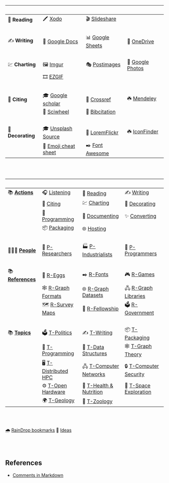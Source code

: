 | ⠀                | ⠀                     | ⠀                 | ⠀                 |
| ---------------- | --------------------- | ----------------- | ----------------- |
| 🙉 **Reading**    | 🖍️ [Xodo]              | 🎬 [Slideshare]    |                   |
| ⠀                | ⠀                     | ⠀                 | ⠀                 |
| ✍️ **Writing**    | 📝 [Google Docs]       | 📊 [Google Sheets] | 💼 [OneDrive]      |
| ⠀                | ⠀                     | ⠀                 | ⠀                 |
| 💹 **Charting**   | 🖼️ [Imgur]             | 🎭 [Postimages]    | 🎨 [Google Photos] |
|                  | 🎞️ [EZGIF]             |                   |                   |
| ⠀                | ⠀                     | ⠀                 | ⠀                 |
| 👏 **Citing**     | 🎓 [Google scholar]    | 🔗 [Crossref]      | ☘️ [Mendeley]      |
|                  | 🎡 [Sciwheel]          | 🍁 [Bibcitation]   |                   |
| ⠀                | ⠀                     | ⠀                 | ⠀                 |
| 💟 **Decorating** | 🎓 [Unsplash Source]   | 🔗 [LoremFlickr]   | ☘️ [IconFinder]    |
|                  | 🍁 [Emoji cheat sheet] | ✒️ [Font Awesome]  |                   |


[//]: # (Reading)
[Xodo]: https://www.xodo.com/app/#/
[Slideshare]: https://www.slideshare.net/SubhajitSahu/edit_my_uploads

[//]: # (Writing)
[Google Docs]: https://docs.google.com/document/u/0/
[Google Sheets]: https://docs.google.com/spreadsheets/u/0/
[OneDrive]: https://onedrive.live.com

[//]: # (Charting)
[Imgur]: https://wolfram77.imgur.com/all
[Postimages]: https://postimages.org
[Google Photos]: https://photos.google.com
[EZGIF]: https://ezgif.com/maker

[//]: # (Citing)
[Google scholar]: https://scholar.google.com
[Crossref]: https://search.crossref.org
[Mendeley]: https://www.mendeley.com/reference-manager/library/all-references
[Sciwheel]: https://sciwheel.com/work/#/items
[Bibcitation]: https://www.bibcitation.com

[//]: # (Decorating)
[Unsplash Source]: https://source.unsplash.com
[LoremFlickr]: https://loremflickr.com
[IconFinder]: https://www.iconfinder.com
[Emoji cheat sheet]: https://github.com/ikatyang/emoji-cheat-sheet
[Font Awesome]: https://fontawesome.com

<br>
<br>


| ⠀                  | ⠀                     | ⠀                        | ⠀                       |
| ------------------ | --------------------- | ------------------------ | ----------------------- |
| 📚 [**Actions**]    | 🎧 [Listening]         | 📰 [Reading]              | ✍️ [Writing]             |
|                    | 👏 [Citing]            | 💹 [Charting]             | 💟 [Decorating]          |
|                    | 💾 [Programming]       | 📜 [Documenting]          | ✨ [Converting]          |
|                    | 📦 [Packaging]         | 🌐 [Hosting]              |                         |
| ⠀                  | ⠀                     | ⠀                        | ⠀                       |
| 🧑‍🤝‍🧑 [**People**]   | 🔬 [P-Researchers]     | 🏭 [P-Industrialists]     | 💾 [P-Programmers]       |
| ⠀                  | ⠀                     | ⠀                        | ⠀                       |
| 📚 [**References**] | 🥚 [R-Eggs]            | ✒️ [R-Fonts]              | 🎮 [R-Games]             |
|                    | 🕸️ [R-Graph Formats]   | 🌐 [R-Graph Datasets]     | 🖧 [R-Graph Libraries]   |
|                    | 🗺️ [R-Survey Maps]     | 💍 [R-Fellowship]         | 🗳️ [R-Government]        |
| ⠀                  | ⠀                     | ⠀                        | ⠀                       |
| 📚 [**Topics**]     | 🗳️ [T-Politics]        | ✍️ [T-Writing]            | 📦 [T-Packaging]         |
|                    | 💾 [T-Programming]     | 💽 [T-Data Structures]    | 🕸️ [T-Graph Theory]      |
|                    | 🖥️ [T-Distributed HPC] | 🖧 [T-Computer Networks]  | 🔒 [T-Computer Security] |
|                    | ⚙️ [T-Open Hardware]   | 🥥 [T-Health & Nutrition] | 🚀 [T-Space Exploration] |
|                    | 🌍 [T-Geology]         | 🐘 [T-Zoology]            |                         |


[**Actions**]: actions
[Listening]: https://pinboard.opera.com/view/b2daba3e-c176-4b2a-aa9b-e55f999239c6
[Reading]: https://pinboard.opera.com/view/487d0cff-cd94-4fd5-8a91-9c926a63a0fe
[Writing]: https://pinboard.opera.com/view/498c54bd-84e1-42e5-92e0-e466d0a12999
[Citing]: https://pinboard.opera.com/view/c5f04167-9794-4b8e-8669-7e249e23bd95
[Charting]: https://pinboard.opera.com/view/dc091bb6-41aa-443e-b1e5-e2b8f8c645c0
[Decorating]: https://pinboard.opera.com/view/450c96d6-a0b2-4dbd-be8b-0ea265df2cd1
[Programming]: https://pinboard.opera.com/view/cf9ee12d-f427-4614-887a-c1e07432498e
[Documenting]: https://pinboard.opera.com/view/4ab72dba-6daa-4f57-908f-2bbf42eb749a
[Converting]: https://pinboard.opera.com/view/0f414b40-65ce-4a32-af33-d44921f3cead
[Packaging]: https://pinboard.opera.com/view/0da002e9-e015-4fb2-bc96-960ea0c5ccb6
[Hosting]: https://pinboard.opera.com/view/6fae4349-af75-45d9-9547-107b0d456530

[**People**]: people
[P-Researchers]: https://pinboard.opera.com/view/4ef18aca-d26a-4675-90b3-74208fe7e30c
[P-Industrialists]: https://pinboard.opera.com/view/4f6fe226-f3fa-46a2-b439-e2d56c437463
[P-Programmers]: https://pinboard.opera.com/view/f3460ba0-902b-41c7-a612-faae6a61e2f3

[**References**]: references
[R-Eggs]: https://pinboard.opera.com/view/a7c065e2-2b52-40af-9a39-706d5711f5a2
[R-Fonts]: https://pinboard.opera.com/view/877f58cb-86af-49a6-a443-d720dbf9f8e0
[R-Games]: https://pinboard.opera.com/view/e90b71ef-47ed-4104-a4fd-56ebc688646f
[R-Graph Formats]: https://pinboard.opera.com/view/4f89f34f-48a2-4f6a-b74a-3eb39ed83362
[R-Graph Datasets]: https://pinboard.opera.com/view/82fa7f47-f4f5-40eb-ada9-7a69727afb12
[R-Graph Libraries]: https://pinboard.opera.com/view/0be809dc-7390-4958-b9f9-72e6c7e2702b
[R-Survey Maps]: https://pinboard.opera.com/view/ab3c4ed4-6480-4526-a710-5b295d094d80
[R-Fellowship]: https://pinboard.opera.com/view/efa110f0-32c3-42c4-ab0b-7986bfd8ba2a
[R-Government]: https://pinboard.opera.com/view/80941e7c-31e1-4daf-9e7b-ccbc000a39a1

[**Topics**]: topics
[T-Politics]: https://pinboard.opera.com/view/1ca2c1fb-508e-41df-b16e-5e2db7d30dc5
[T-Writing]: https://pinboard.opera.com/view/a3312f8c-d0a6-44c3-a2f9-9b989f2ccc20
[T-Packaging]: https://pinboard.opera.com/view/0d550328-2b95-4e77-bec9-7e1bdc3497f0
[T-Programming]: https://pinboard.opera.com/view/9750c2ef-3cd1-46ec-aa46-50a5c7892807
[T-Data Structures]: https://pinboard.opera.com/view/ad965922-2022-4e0b-8968-a1abc69eb6bb
[T-Graph Theory]: https://pinboard.opera.com/view/1c680231-56ee-4b46-ac9d-6216283545b5
[T-Distributed HPC]: https://pinboard.opera.com/view/629024a5-f5f7-4c7c-8c9d-86fca00c5ef8
[T-Computer Networks]: https://pinboard.opera.com/view/82f010aa-c8db-42ea-b823-a00f51892af0
[T-Computer Security]: https://pinboard.opera.com/view/4ec01886-a834-49f3-9328-b0e1b2bc73df
[T-Open Hardware]: https://pinboard.opera.com/view/b393896a-9cf3-4518-b9d2-f460c9529ebd
[T-Health & Nutrition]: https://pinboard.opera.com/view/f52aca0d-8d05-4a7d-b98d-94475a764d0e
[T-Space Exploration]: https://pinboard.opera.com/view/da0d0cad-1a4a-408c-a30c-e49b571c8fbe
[T-Geology]: https://pinboard.opera.com/view/2af41cc4-7eb6-4372-8528-47a3d8e7323b
[T-Zoology]: https://pinboard.opera.com/view/ff57e0f7-006a-43cf-a5c9-25a79efac5ad

<br>
<br>


🌧️ [RainDrop bookmarks](raindrop)
🤔 [Ideas](ideas.md)

<br>
<br>


## References

- [Comments in Markdown](https://stackoverflow.com/a/20885980/1413259)
